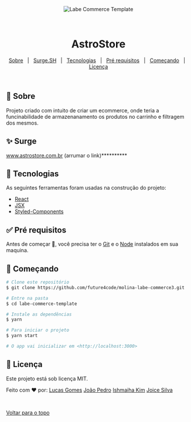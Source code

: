 <div align="center" id="top"> 
  <img src="./.github/app.gif" alt="Labe Commerce Template" />

  &#xa0;

  <!-- <a href="https://labecommercetemplate.netlify.com">Demo</a> -->
</div>

<h1 align="center">AstroStore</h1>

<!-- Status -->

<!-- <h4 align="center"> 
	🚧  Labe Commerce Template 🚀 Em construção...  🚧
</h4> 

<hr> -->

<p align="center">
  <a href="#dart-sobre">Sobre</a> &#xa0; | &#xa0; 
  <a href="#sparkles-surge">Surge.SH</a> &#xa0; | &#xa0;
  <a href="#rocket-tecnologias">Tecnologias</a> &#xa0; | &#xa0;
  <a href="#white_check_mark-pré-requesitos">Pré requisitos</a> &#xa0; | &#xa0;
  <a href="#checkered_flag-começando">Começando</a> &#xa0; | &#xa0;
  <a href="#memo-licença">Licença</a>
</p>

<br>

## :dart: Sobre ##

Projeto criado com intuito de criar um ecommerce, onde teria a funcinabilidade de armazenanamento os produtos no carrinho e filtragem dos mesmos.

## :sparkles: Surge ##

<a href="http://" target="_blank">www.astrostore.com.br (arrumar o link)**********</a>

## :rocket: Tecnologias ##

As seguintes ferramentas foram usadas na construção do projeto:

- [React](https://pt-br.reactjs.org/)
- [JSX](https://pt-br.reactjs.org/docs/introducing-jsx.html)
- [Styled-Components](https://styled-components.com/)

## :white_check_mark: Pré requisitos ##

Antes de começar :checkered_flag:, você precisa ter o [Git](https://git-scm.com) e o [Node](https://nodejs.org/en/) instalados em sua maquina.

## :checkered_flag: Começando ##

```bash
# Clone este repositório
$ git clone https://github.com/future4code/molina-labe-commerce3.git

# Entre na pasta
$ cd labe-commerce-template

# Instale as dependências
$ yarn

# Para iniciar o projeto
$ yarn start

# O app vai inicializar em <http://localhost:3000>
```

## :memo: Licença ##

Este projeto está sob licença MIT.


Feito com :heart: por:
<a href="https://github.com/lucasgomesoficial" target="_blank">Lucas Gomes</a>
<a href="https://github.com/joaopedrocoder" target="_blank">João Pedro</a>
<a href="https://github.com/Ishmaiha" target="_blank">Ishmaiha Kim</a>
<a href="https://github.com/Joice-silva" target="_blank">Joice Silva</a>

&#xa0;

<a href="#top">Voltar para o topo</a>

